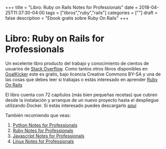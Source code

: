 +++
title = "Libro: Ruby on Rails Notes for Professionals"
date = 2018-04-25T11:37:30-04:00
tags = ["libros","ruby","rails"]
categories = [""]
draft = false
description = "Ebook gratis sobre Ruby On Rails"
+++

# Libro: Ruby on Rails for Professionals

Un excelente libro producto del trabajo y conocimiento de cientos de usuarios de
[Stack Overflow](www.stackoverflow.com). Como tantos otros libros disponibles en
[GoalKicker](goalkicker.com ) este es gratis, bajo licencia Creative Commons
BY-SA y una de las cosas que debes leer si trabajas o estás interesado en
aprender [Ruby On Rails](rubyonrails.org)

El libro cuenta con 72 capítulos (más bien pequeñas recetas) que cubren desde la
instalación y arranque de un nuevo proyecto hasta el despliegue utilizando
Docker. Si estás interesado puedes descargarlo
[aquí](http://goalkicker.com/RubyOnRailsBook/)

También recomiendo que veas:

1. [Python Notes for Professionals](http://goalkicker.com/PythonBook/)
2. [Ruby Notes for Professionals](http://goalkicker.com/RubyBook/)
3. [Javascript Notes for Professionals](http://goalkicker.com/JavaScriptBook/)
4. [Linux Notes for Professionals](http://goalkicker.com/LinuxBook/)

